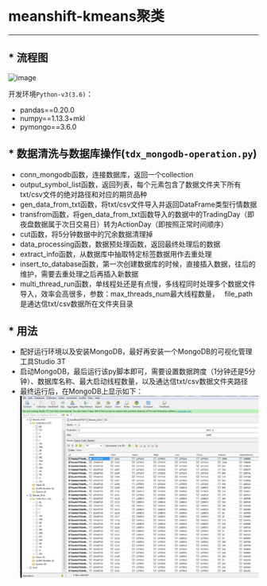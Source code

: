 # meanshift-kmeans聚类


-------------------------------

## * 流程图
 ![image](https://github.com/DemonDamon/meanshift-kmeans-cluster/blob/master/wei4.png)



开发环境`Python-v3(3.6)`：

 - pandas==0.20.0
 - numpy==1.13.3+mkl
 - pymongo==3.6.0

## * 数据清洗与数据库操作(`tdx_mongodb-operation.py`)

 - conn_mongodb函数，连接数据库，返回一个collection
 - output_symbol_list函数，返回列表，每个元素包含了数据文件夹下所有txt/csv文件的绝对路径和对应的期货品种
 - gen_data_from_txt函数，将txt/csv文件导入并返回DataFrame类型行情数据
 - transfrom函数，将gen_data_from_txt函数导入的数据中的TradingDay（即夜盘数据属于次日交易日）转为ActionDay（即按照正常时间顺序）
 - cut函数，将5分钟数据中的冗余数据清理掉
 - data_processing函数，数据预处理函数，返回最终处理后的数据
 - extract_info函数，从数据库中抽取特定标签数据用作去重处理
 - insert_to_database函数，第一次创建数据库的时候，直接插入数据，往后的维护，需要去重处理之后再插入新数据
 - multi_thread_run函数，单线程处还是有点慢，多线程同时处理多个数据文件导入，效率会高很多，参数：max_threads_num最大线程数量，
   file_path是通达信txt/csv数据所在文件夹目录

## * 用法

 - 配好运行环境以及安装MongoDB，最好再安装一个MongoDB的可视化管理工具Studio 3T
 - 启动MongoDB，最后运行该py脚本即可，需要设置数据跨度（1分钟还是5分钟）、数据库名称、最大启动线程数量，以及通达信txt/csv数据文件夹路径
 - 最终运行后，在MongoDB上显示如下：
 ![image](https://github.com/DemonDamon/tongdaxin-futures-data-clearing-database-operation/blob/master/data-mongod.jpg)

